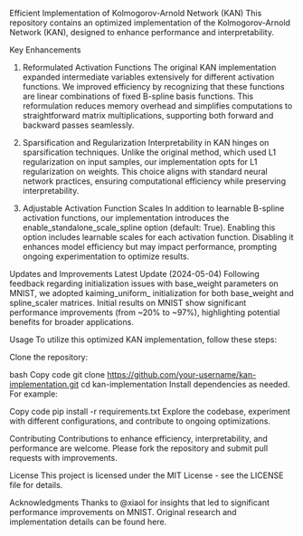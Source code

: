 Efficient Implementation of Kolmogorov-Arnold Network (KAN)
This repository contains an optimized implementation of the Kolmogorov-Arnold Network (KAN), designed to enhance performance and interpretability.

Key Enhancements
1. Reformulated Activation Functions
The original KAN implementation expanded intermediate variables extensively for different activation functions. We improved efficiency by recognizing that these functions are linear combinations of fixed B-spline basis functions. This reformulation reduces memory overhead and simplifies computations to straightforward matrix multiplications, supporting both forward and backward passes seamlessly.

2. Sparsification and Regularization
Interpretability in KAN hinges on sparsification techniques. Unlike the original method, which used L1 regularization on input samples, our implementation opts for L1 regularization on weights. This choice aligns with standard neural network practices, ensuring computational efficiency while preserving interpretability.

3. Adjustable Activation Function Scales
In addition to learnable B-spline activation functions, our implementation introduces the enable_standalone_scale_spline option (default: True). Enabling this option includes learnable scales for each activation function. Disabling it enhances model efficiency but may impact performance, prompting ongoing experimentation to optimize results.

Updates and Improvements
Latest Update (2024-05-04)
Following feedback regarding initialization issues with base_weight parameters on MNIST, we adopted kaiming_uniform_ initialization for both base_weight and spline_scaler matrices. Initial results on MNIST show significant performance improvements (from ~20% to ~97%), highlighting potential benefits for broader applications.

Usage
To utilize this optimized KAN implementation, follow these steps:

Clone the repository:

bash
Copy code
git clone https://github.com/your-username/kan-implementation.git
cd kan-implementation
Install dependencies as needed. For example:

Copy code
pip install -r requirements.txt
Explore the codebase, experiment with different configurations, and contribute to ongoing optimizations.

Contributing
Contributions to enhance efficiency, interpretability, and performance are welcome. Please fork the repository and submit pull requests with improvements.

License
This project is licensed under the MIT License - see the LICENSE file for details.

Acknowledgments
Thanks to @xiaol for insights that led to significant performance improvements on MNIST.
Original research and implementation details can be found here.
